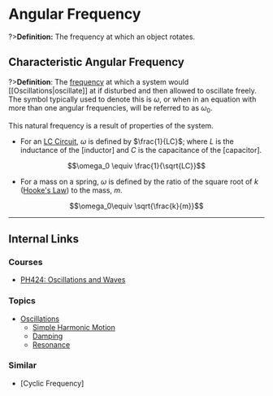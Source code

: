 # Angular Frequency

?>**Definition:** The frequency at which an object rotates.

## Characteristic Angular Frequency

?>**Definition**: The [frequency](/physics/SimpleHarmonicMotion#Frequency-and-Period.md) at which a system would [[Oscillations|oscillate]] at if disturbed and then allowed to oscillate freely. The symbol typically used to denote this is $\omega$, or when in an equation with more than one angular frequencies, will be referred to as $\omega_0$.

This natural frequency is a result of properties of the system.
- For an [LC Circuit](/physics/LCCircuit.md), $\omega$ is defined by $\frac{1}{LC}$; where $L$ is the inductance of the [inductor] and $C$ is the capacitance of the [capacitor].

$$\omega_0 \equiv \frac{1}{\sqrt{LC}}$$

- For a mass on a spring, $\omega$ is defined by the ratio of the square root of $k$ ([Hooke's Law](/physics/HookesLaw.md)) to the mass, $m$.

$$\omega_0\equiv \sqrt{\frac{k}{m}}$$


---

## Internal Links
### Courses

- [PH424: Oscillations and Waves](/courses/PH424.md)

### Topics

- [Oscillations](/physics/Oscillations.md)
  - [Simple Harmonic Motion](/physics/SimpleHarmonicMotion.md)
  - [Damping](/physics/Damping.md)
  - [Resonance](/physics/Resonance.md)

### Similar
- [Cyclic Frequency]
